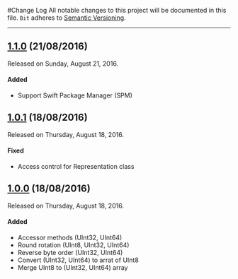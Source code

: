 #Change Log
All notable changes to this project will be documented in this file.
`Bit` adheres to [Semantic Versioning](http://semver.org/).

---

## [1.1.0](https://github.com/mlachmish/Bit/releases/tag/0.2.0) (21/08/2016)
Released on Sunday, August 21, 2016.

#### Added
* Support Swift Package Manager (SPM)

## [1.0.1](https://github.com/mlachmish/Bit/releases/tag/0.1.1) (18/08/2016)
Released on Thursday, August 18, 2016.

#### Fixed
* Access control for Representation class

## [1.0.0](https://github.com/mlachmish/Bit/releases/tag/0.1.0) (18/08/2016)
Released on Thursday, August 18, 2016.

#### Added
* Accessor methods (UInt32, UInt64)
* Round rotation (UInt8, UInt32, UInt64)
* Reverse byte order (UInt32, UInt64)
* Convert (UInt32, UInt64) to arrat of UInt8
* Merge UInt8 to (UInt32, UInt64) array
